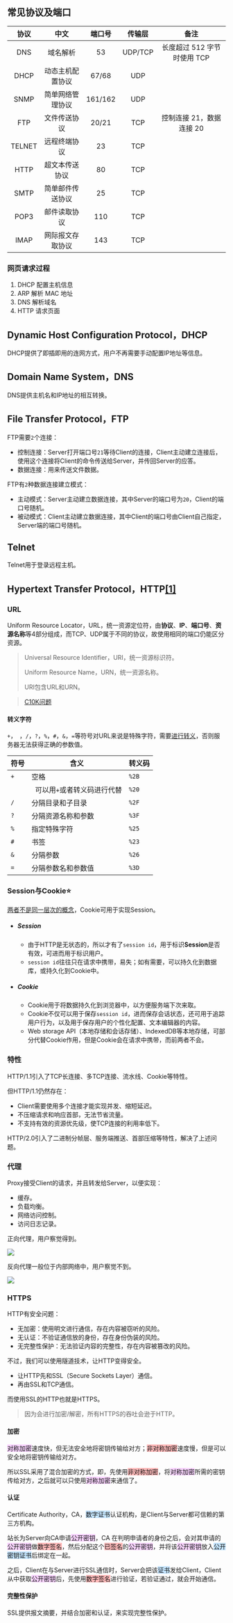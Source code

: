 ## 常见协议及端口

|  协议  |       中文       | 端口号  | 传输层  |            备注             |
| :----: | :--------------: | :-----: | :-----: | :-------------------------: |
|  DNS   |     域名解析     |   53    | UDP/TCP | 长度超过 512 字节时使用 TCP |
|  DHCP  | 动态主机配置协议 |  67/68  |   UDP   |                             |
|  SNMP  | 简单网络管理协议 | 161/162 |   UDP   |                             |
|  FTP   |   文件传送协议   |  20/21  |   TCP   |  控制连接 21，数据连接 20   |
| TELNET |   远程终端协议   |   23    |   TCP   |                             |
|  HTTP  |  超文本传送协议  |   80    |   TCP   |                             |
|  SMTP  | 简单邮件传送协议 |   25    |   TCP   |                             |
|  POP3  |   邮件读取协议   |   110   |   TCP   |                             |
|  IMAP  | 网际报文存取协议 |   143   |   TCP   |                             |

### 网页请求过程

1. DHCP 配置主机信息
2. ARP 解析 MAC 地址
3. DNS 解析域名
4. HTTP 请求页面



## Dynamic Host Configuration Protocol，DHCP

DHCP提供了即插即用的连网方式，用户不再需要手动配置IP地址等信息。



## Domain Name System，DNS

DNS提供主机名和IP地址的相互转换。



## File Transfer Protocol，FTP

FTP需要`2`个连接：

- 控制连接：Server打开端口号`21`等待Client的连接，Client主动建立连接后，使用这个连接将Client的命令传送给Server，并传回Server的应答。
- 数据连接：用来传送文件数据。

FTP有`2`种数据连接建立模式：

- 主动模式：Server主动建立数据连接，其中Server的端口号为`20`，Client的端口号随机。
- 被动模式：Client主动建立数据连接，其中Client的端口号由Client自己指定，Server端的端口号随机。



## Telnet

Telnet用于登录远程主机。



## Hypertext Transfer Protocol，HTTP[[1]](http://www.cyc2018.xyz/计算机基础/HTTP/HTTP.html)

### URL

Uniform Resource Locator，URL，统一资源定位符，由**协议**、**IP**、**端口号**、**资源名称**等4部分组成，而TCP、UDP属于不同的协议，故使用相同的端口仍能区分资源。

> Universal Resource Identifier，URI，统一资源标识符。
>
> Uniform Resource Name，URN，统一资源名称。
>
> URI包含URL和URN。

> [C10K问题](http://www.52im.net/thread-566-1-1.html)

#### 转义字符

`+`，` `，`/`，`?`，`%`，`#`，`&`，`=`等符号对URL来说是特殊字符，需要[进行转义](https://developer.aliyun.com/article/618753)，否则服务器无法获得正确的参数值。

| 符号 | 含义                           | 转义码 |
| ---- | ------------------------------ | ------ |
| `+`  | 空格                           | `%2B`  |
| ` `  | ` `可以用`+`或者转义码进行代替 | `%20`  |
| `/`  | 分隔目录和子目录               | `%2F`  |
| `?`  | 分隔资源名称和参数             | `%3F`  |
| `%`  | 指定特殊字符                   | `%25`  |
| `#`  | 书签                           | `%23`  |
| `&`  | 分隔参数                       | `%26`  |
| `=`  | 分隔参数名和参数值             | `%3D`  |

### Session与Cookie⭐

[两者不是同一层次的概念](https://www.zhihu.com/question/19786827/answer/84540780)，Cookie可用于实现Session。

- ##### Session

  - 由于HTTP是无状态的，所以才有了`session id`，用于标识**Session**是否有效，可进而用于标识用户。
  - `session id`往往只在请求中携带，易失；如有需要，可以持久化到数据库，或持久化到Cookie中。

- ##### Cookie

  - Cookie用于将数据持久化到浏览器中，以方便服务端下次来取。
  - Cookie不仅可以用于保存`session id`，进而保存会话状态，还可用于追踪用户行为，以及用于保存用户的个性化配置、文本编辑器的内容。
  - Web storage API（本地存储和会话存储）、IndexedDB等本地存储，可部分代替Cookie作用，但是Cookie会在请求中携带，而前两者不会。

### 特性

HTTP/1.1引入了TCP长连接、多TCP连接、流水线、Cookie等特性。

但HTTP/1.1仍然存在：

- Client需要使用多个连接才能实现并发、缩短延迟。
- 不压缩请求和响应首部，无法节省流量。
- 不支持有效的资源优先级，使TCP连接的利用率低下。

HTTP/2.0引入了二进制分帧层、服务端推送、首部压缩等特性，解决了上述问题。

### 代理

Proxy接受Client的请求，并且转发给Server，以便实现：

- 缓存。
- 负载均衡。
- 网络访问控制。
- 访问日志记录。

正向代理，用户察觉得到。

![](../images/4/forward-proxy.png)

反向代理一般位于内部网络中，用户察觉不到。

![](../images/4/reverse-proxy.png)

### HTTPS

HTTP有安全问题：

- 无加密：使用明文进行通信，存在内容被窃听的风险。
- 无认证：不验证通信放的身份，存在身份伪装的风险。
- 无完整性保护：无法验证内容的完整性，存在内容被篡改的风险。

不过，我们可以使用隧道技术，让HTTP变得安全。

- 让HTTP先和SSL（Secure Sockets Layer）通信。
- 再由SSL和TCP通信。

而使用SSL的HTTP也就是HTTPS。

> 因为会进行加密/解密，所有HTTPS的吞吐会逊于HTTP。

#### 加密

<span style=background:#f8d2ff>对称加密</span>速度快，但无法安全地将密钥传输给对方；<span style=background:#ffb8b8>非对称加密</span>速度慢，但是可以安全地将密钥传输给对方。

所以SSL采用了混合加密的方式，即，先使用<span style=background:#ffb8b8>非对称加密</span>，将<span style=background:#f8d2ff>对称加密</span>所需的密钥传给对方，之后就可以只使用<span style=background:#f8d2ff>对称加密</span>来通信了。

#### 认证

Certificate Authority，CA，<span style=background:#c2e2ff>数字证书</span>认证机构，是Client与Server都可信赖的第三方机构。

站长为Server向CA申请<span style=background:#f8d2ff>公开密钥</span>，CA 在判明申请者的身份之后，会对其申请的<span style=background:#f8d2ff>公开密钥</span>做<span style=background:#ffb8b8>数字签名</span>，然后分配这个<span style=background:#ffb8b8>已签名</span>的<span style=background:#f8d2ff>公开密钥</span>，并将该<span style=background:#f8d2ff>公开密钥</span>放入<span style=background:#c2e2ff>公开密钥证书</span>后绑定在一起。

之后，Client在与Server进行SSL通信时，Server会把该<span style=background:#c2e2ff>证书</span>发给Client，Client从中获取<span style=background:#f8d2ff>公开密钥</span>后，先使用<span style=background:#ffb8b8>数字签名</span>进行验证，若验证通过，就会开始通信。

#### 完整性保护

SSL提供报文摘要，并结合加密和认证，来实现完整性保护。

